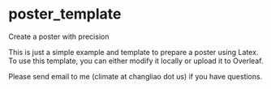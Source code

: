# poster_template
Create a poster with precision

This is just a simple example and template to prepare a poster using Latex.
To use this template, you can either modify it locally or upload it to Overleaf.

Please send email to me (climate at changliao dot us) if you have questions.
